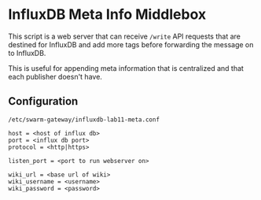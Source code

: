InfluxDB Meta Info Middlebox
============================

This script is a web server that can receive `/write` API requests that
are destined for InfluxDB and add more tags before forwarding the message
on to InfluxDB.

This is useful for appending meta information that is centralized and that
each publisher doesn't have.

Configuration
-------------

`/etc/swarm-gateway/influxdb-lab11-meta.conf`

```
host = <host of influx db>
port = <influx db port>
protocol = <http|https>

listen_port = <port to run webserver on>

wiki_url = <base url of wiki>
wiki_username = <username>
wiki_password = <password>
```
